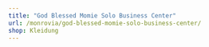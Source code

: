 ```yaml
---
title: "God Blessed Momie Solo Business Center"
url: /monrovia/god-blessed-momie-solo-business-center/
shop: Kleidung
---
```

